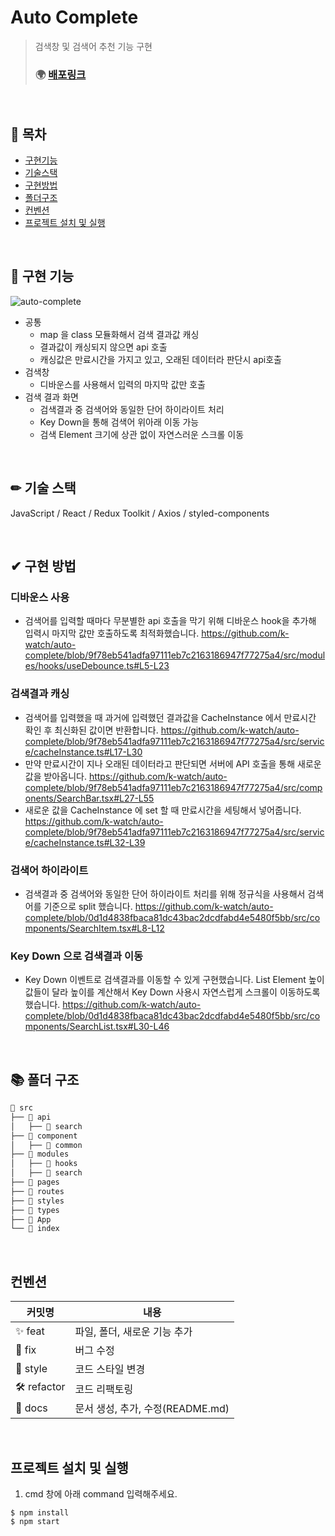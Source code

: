# Auto Complete

> 검색창 및 검색어 추천 기능 구현
>
> ### 🌍 [배포링크](https://k-watch.netlify.app/)

<br/>

## 📖 목차

- [구현기능](#-구현-기능)
- [기술스택](#-기술-스택)
- [구현방법](#-구현-방법) 
- [폴더구조](#-폴더-구조)
- [컨벤션](#컨벤션)
- [프로젝트 설치 및 실행](#프로젝트-설치-및-실행)

</br>

## 🚀 구현 기능
![auto-complete](https://user-images.githubusercontent.com/30553624/201363887-ce932d68-c50d-4fb8-9d5f-8e46971f0cb2.gif)
- 공통
  - map 을 class 모듈화해서 검색 결과값 캐싱
  - 결과값이 캐싱되지 않으면 api 호출
  - 캐싱값은 만료시간을 가지고 있고, 오래된 데이터라 판단시 api호출
- 검색창
  - 디바운스를 사용해서 입력의 마지막 값만 호출
- 검색 결과 화면
  - 검색결과 중 검색어와 동일한 단어 하이라이트 처리
  - Key Down을 통해 검색어 위아래 이동 가능
  - 검색 Element 크기에 상관 없이 자연스러운 스크롤 이동

</br>

## ✏ 기술 스택 
 JavaScript / React / Redux Toolkit / Axios / styled-components
 
 </br>
 
## ✔ 구현 방법
 ### 디바운스 사용
 - 검색어를 입력할 때마다 무분별한 api 호출을 막기 위해 디바운스 hook을 추가해 입력시 마지막 값만 호출하도록 최적화했습니다.
 https://github.com/k-watch/auto-complete/blob/9f78eb541adfa97111eb7c2163186947f77275a4/src/modules/hooks/useDebounce.ts#L5-L23
 ### 검색결과 캐싱
 - 검색어를 입력했을 때 과거에 입력했던 결과값을 CacheInstance 에서 만료시간 확인 후 최신화된 값이면 반환합니다.
 https://github.com/k-watch/auto-complete/blob/9f78eb541adfa97111eb7c2163186947f77275a4/src/service/cacheInstance.ts#L17-L30
 - 만약 만료시간이 지나 오래된 데이터라고 판단되면 서버에 API 호출을 통해 새로운 값을 받아옵니다.
 https://github.com/k-watch/auto-complete/blob/9f78eb541adfa97111eb7c2163186947f77275a4/src/components/SearchBar.tsx#L27-L55
 - 새로운 값을 CacheInstance 에 set 할 때 만료시간을 세팅해서 넣어줍니다.
 https://github.com/k-watch/auto-complete/blob/9f78eb541adfa97111eb7c2163186947f77275a4/src/service/cacheInstance.ts#L32-L39
 ### 검색어 하이라이트
 - 검색결과 중 검색어와 동일한 단어 하이라이트 처리를 위해 정규식을 사용해서 검색어를 기준으로 split 했습니다.
 https://github.com/k-watch/auto-complete/blob/0d1d4838fbaca81dc43bac2dcdfabd4e5480f5bb/src/components/SearchItem.tsx#L8-L12
 ### Key Down 으로 검색결과 이동
 - Key Down 이벤트로 검색결과를 이동할 수 있게 구현했습니다. List Element 높이 값들이 달라 높이를 계산해서 Key Down 사용시 자연스럽게 스크롤이 이동하도록 했습니다.
 https://github.com/k-watch/auto-complete/blob/0d1d4838fbaca81dc43bac2dcdfabd4e5480f5bb/src/components/SearchList.tsx#L30-L46

</br>

## 📚 폴더 구조

```jsx
📂 src
├── 📂 api
│   ├── 📂 search
├── 📂 component
│   ├── 📂 common
├── 📂 modules
│   ├── 📂 hooks
│   ├── 📂 search
├── 📂 pages
├── 📂 routes
├── 📂 styles
├── 📂 types
├── 📄 App
└── 📄 index
```

</br>

## 컨벤션
| 커밋명      | 내용                                             |
| ----------- | ------------------------------------------------ |
| ✨ feat     | 파일, 폴더, 새로운 기능 추가                     |
| 🐛 fix      | 버그 수정                                        |
| 💄 style    | 코드 스타일 변경                                 |
| 🛠 refactor | 코드 리팩토링                                    |
| 📝 docs     | 문서 생성, 추가, 수정(README.md)                 |

</br>

## 프로젝트 설치 및 실행
1. cmd 창에 아래 command 입력해주세요.
```
$ npm install
$ npm start
```
